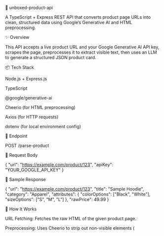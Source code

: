 🧐 unboxed-product-api

A TypeScript + Express REST API that converts product page URLs into clean, structured data using Google’s Generative AI and HTML preprocessing.

✨ Overview

This API accepts a live product URL and your Google Generative AI API key, scrapes the page, preprocesses it to extract visible text, then uses an LLM to generate a structured JSON product card.

📦 Tech Stack

Node.js + Express.js

TypeScript

@google/generative-ai

Cheerio (for HTML preprocessing)

Axios (for HTTP requests)

dotenv (for local environment config)

🚀 Endpoint

POST /parse-product

📅 Request Body

{
"url": "https://example.com/product/123",
"apiKey": "YOUR_GOOGLE_API_KEY"
}

📄 Sample Response

{
"url": "https://example.com/product/123",
"title": "Sample Hoodie",
"category": "Apparel",
"attributes": {
"colorOptions": ["Black", "White"],
"sizeOptions": ["S", "M", "L"]
},
"rawPrice": 49.99
}

🧪 How It Works

URL Fetching: Fetches the raw HTML of the given product page.

Preprocessing: Uses Cheerio to strip out non-visible elements (<script>, <style>, etc.) and normalize the content.

LLM Prompting: Sends the cleaned text to Google Generative AI with a carefully crafted prompt.

Response Formatting: Parses the AI response into a structured JSON format.

📼 Preprocessing Strategy

import \* as cheerio from "cheerio";

export const preprocessHtml = (rawHtml: string): string => {
const $ = cheerio.load(rawHtml);
$("script, style, head, meta, noscript, link, iframe").remove();
const text = $("body").text();
return text.replace(/\s+/g, " ").trim();
};

🤠 Prompt Strategy (Simplified)

"You are a helpful assistant that extracts product data from website text..."

Only the most relevant content is passed to the model to avoid noise and reduce token usage.

🛠 Local Setup

git clone https://github.com/yourusername/unboxed-product-api.git
cd unboxed-product-api
npm install
cp .env.example .env

# Add your GOOGLE_API_KEY to the .env file

npm run dev

📄 .env File

PORT=3000
GOOGLE_API_KEY=your-google-api-key

🔍 Notes & Tradeoffs

✅ Preprocessing improves data accuracy by reducing LLM hallucination.

✅ Uses a flexible output schema for diverse product types.

❗ Does not support pagination or JS-rendered sites.

🧪 You may need to tune prompt and token limits based on site complexity.

📬 Submission Requirements

✅ Live deployed API URL

✅ GitHub repository with this README

✅ Loom walkthrough (2–5 min)
